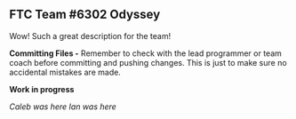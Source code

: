 ## FTC Team #6302 Odyssey

Wow! Such a great description for the team! 

**Committing Files -** Remember to check with the lead programmer or team coach before committing and pushing changes. This is just to make sure no accidental mistakes are made.

**Work in progress**

*Caleb was here*
*Ian was here*